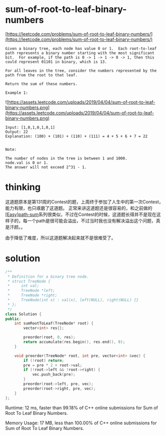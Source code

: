 # sum-of-root-to-leaf-binary-numbers

[https://leetcode.com/problems/sum-of-root-to-leaf-binary-numbers/](https://leetcode.com/problems/sum-of-root-to-leaf-binary-numbers/)

```
Given a binary tree, each node has value 0 or 1.  Each root-to-leaf path represents a binary number starting with the most significant bit.  For example, if the path is 0 -> 1 -> 1 -> 0 -> 1, then this could represent 01101 in binary, which is 13.

For all leaves in the tree, consider the numbers represented by the path from the root to that leaf.

Return the sum of these numbers.

Example 1:

```
![https://assets.leetcode.com/uploads/2019/04/04/sum-of-root-to-leaf-binary-numbers.png](https://assets.leetcode.com/uploads/2019/04/04/sum-of-root-to-leaf-binary-numbers.png)
```
Input: [1,0,1,0,1,0,1]
Output: 22
Explanation: (100) + (101) + (110) + (111) = 4 + 5 + 6 + 7 = 22


Note:

The number of nodes in the tree is between 1 and 1000.
node.val is 0 or 1.
The answer will not exceed 2^31 - 1.
```

# thinking

这道题原本是第131周的Contest的题，上周终于参加了人生中的第一次Contest，能力有限，也只琢磨了这道题。
正常来讲这道题还是很容易的，和之前做的[[Easy]path-sum](https://github.com/xuwenzhi/leetcode/blob/master/tree/path-sum.md)系列很类似，不过在Contest的时候，这道题长得并不是现在这样子的，每一个path是很可能会溢出，不过当时我也没有解决溢出这个问题，真是汗颜。。

由于降低了难度，所以这道题解决起来就不是很难受了。

# solution

```c++
/**
 * Definition for a binary tree node.
 * struct TreeNode {
 *     int val;
 *     TreeNode *left;
 *     TreeNode *right;
 *     TreeNode(int x) : val(x), left(NULL), right(NULL) {}
 * };
 */
class Solution {
public:
    int sumRootToLeaf(TreeNode* root) {
        vector<int> res{};

        preorder(root, 0, res);
        return accumulate(res.begin(), res.end(), 0);
    }

    void preorder(TreeNode* root, int pre, vector<int> &vec) {
        if (!root) return;
        pre = pre * 2 + root->val;
        if (!root->left && !root->right) {
            vec.push_back(pre);
        }
        preorder(root->left, pre, vec);
        preorder(root->right, pre, vec);
    }
};
```

Runtime: 12 ms, faster than 99.18% of C++ online submissions for Sum of Root To Leaf Binary Numbers.

Memory Usage: 17 MB, less than 100.00% of C++ online submissions for Sum of Root To Leaf Binary Numbers.
